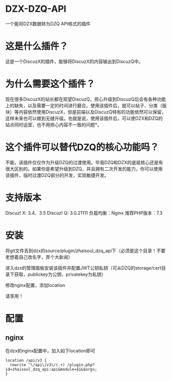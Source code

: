 # DZX-DZQ-API
一个能将DZX数据转为DZQ API格式的插件

# 这是什么插件？
这是一个DiscuzX的插件，能够将DiscuzX的内容输出到DiscuzQ中。

# 为什么需要这个插件？
现在很多DiscuzX的站长都在观望DiscuzQ，担心升级到DiscuzQ后会有各种功能上的缺失，以及需要一定的时间进行磨合。使用该插件后，就可以帖子、分类（版块）等内容依然使用DiscuzX，但是前端以及DiscuzQ特有的功能依然可以保留，这样未来也可以做到无缝升级。也就是说，使用该插件后，可以使DZX和DZQ的站点同时运营，也不用担心内容不一致的问题*。

# 这个插件可以替代DZQ的核心功能吗？
不能，该插件仅仅作为升级DZQ的过渡使用。毕竟DZQ和DZX的底层核心还是有很大区别的。如果你是希望升级到DZQ，并且拥有二次开发的能力，你可以使用该插件，临时过渡DZQ部分的开发，实现敏捷开发。

# 支持版本
Discuz! X: 3.4、3.5
Discuz! Q: 3.0.21111
负载均衡：Nginx
推荐PHP版本：7.3

# 安装
将git文件丢到dzx的source/plugin/zhaisoul_dzq_api下（必须是这个目录！不要老想着自己改名字，弄个大新闻）

进入dzx的管理面板安装该插件并配置JWT公钥私钥（可从DZQ的storage/cert目录下获取，publickey为公钥，privatekey为私钥）

修改nginx配置，添加location

请享用！

# 配置
## nginx
在dzx的nginx配置中，加入如下location即可

```nginx
location /api/v3 {
  rewrite ^\/api\/v3\/(.+) /plugin.php?id=zhaisoul_dzq_api:api&module=$1&$args;
}
```
